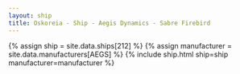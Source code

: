 ```yaml
---
layout: ship
title: Oskoreia - Ship - Aegis Dynamics - Sabre Firebird
---
```

{% assign ship = site.data.ships[212] %}
{% assign manufacturer = site.data.manufacturers[AEGS] %}
{% include ship.html ship=ship manufacturer=manufacturer %}
